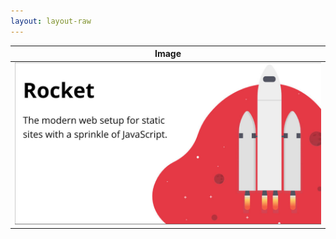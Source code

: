 ```yaml
---
layout: layout-raw
---
```


| Image                                                                       |
| --------------------------------------------------------------------------- |
| ![My Image Alternative Text](./_assets/my-image.jpg 'My Image Description') |
